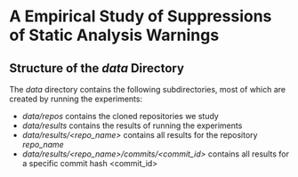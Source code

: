 # A Empirical Study of Suppressions of Static Analysis Warnings

## Structure of the *data* Directory

The *data* directory contains the following subdirectories, most of which are created by running the experiments:
 * *data/repos* contains the cloned repositories we study
 * *data/results* contains the results of running the experiments
 * *data/results/<repo_name>* contains all results for the repository *repo_name*
 * *data/results/<repo_name>/commits/<commit_id>* contains all results for a specific commit hash <commit_id>


